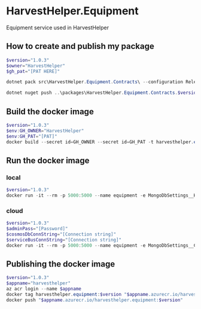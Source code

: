 # HarvestHelper.Equipment

Equipment service used in HarvestHelper

## How to create and publish my package
```powershell
$version="1.0.3"
$owner="HarvestHelper" 
$gh_pat="[PAT HERE]"

dotnet pack src\HarvestHelper.Equipment.Contracts\ --configuration Release -p:PackageVersion=$version -p:RepositoryUrl=https://github.com/$owner/HarvestHelper.Equipment -o ..\packages

dotnet nuget push ..\packages\HarvestHelper.Equipment.Contracts.$version.nupkg --api-key $gh_pat --source "github" 
```


## Build the docker image
```powershell
$version="1.0.3"
$env:GH_OWNER="HarvestHelper"
$env:GH_PAT="[PAT]"
docker build --secret id=GH_OWNER --secret id=GH_PAT -t harvesthelper.equipment:$version .
```

## Run the docker image
### local
```powershell
$version="1.0.3"
docker run -it --rm -p 5000:5000 --name equipment -e MongoDbSettings__Host=mongo -e RabbitMQSettings__Host=rabbitmq --network=harvesthelperinfra_default harvesthelper.equipment:$version
```

### cloud
```powershell
$version="1.0.3"
$adminPass="[Password]"
$cosmosDbConnString="[Connection string]"
$serviceBusConnString="[Connection string]"
docker run -it --rm -p 5000:5000 --name equipment -e MongoDbSettings__ConnectionString=$cosmosDbConnString -e ServiceBusSettings__ConnectionString=$serviceBusConnString -e ServiceSettings__MessageBroker="SERVICEBUS" -e IdentitySettings__AdminUserPassword=$adminPass harvesthelper.equipment:$version
```

## Publishing the docker image
```powershell
$version="1.0.3"
$appname="harvesthelper"
az acr login --name $appname
docker tag harvesthelper.equipment:$version "$appname.azurecr.io/harvesthelper.equipment:$version"
docker push "$appname.azurecr.io/harvesthelper.equipment:$version"
```
